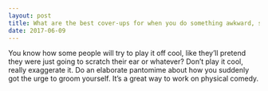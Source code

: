 ```yaml
---
layout: post
title: What are the best cover-ups for when you do something awkward, such as when you go for a high five but it gets ignored?
date: 2017-06-09
---
```


<p>You know how some people will try to play it off cool, like they’ll pretend they were just going to scratch their ear or whatever? Don’t play it cool, really exaggerate it. Do an elaborate pantomime about how you suddenly got the urge to groom yourself. It’s a great way to work on physical comedy.</p>
